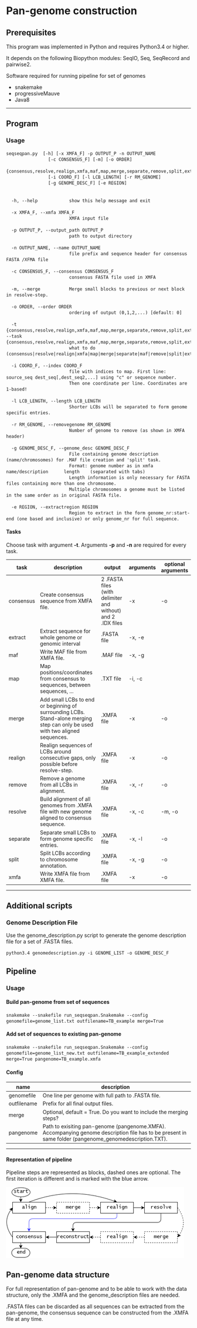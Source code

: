 # Pan-genome construction


## Prerequisites
This program was implemented in Python and requires Python3.4 or higher.

It depends on the following Biopython modules: SeqIO, Seq, SeqRecord and pairwise2.


Software required for running pipeline for set of genomes
* snakemake
* progressiveMauve
* Java8

---
## Program
### Usage
```
seqseqpan.py  [-h] [-x XMFA_F] -p OUTPUT_P -n OUTPUT_NAME
                [-c CONSENSUS_F] [-m] [-o ORDER]
                {consensus,resolve,realign,xmfa,maf,map,merge,separate,remove,split,extract}
                [-i COORD_F] [-l LCB_LENGTH] [-r RM_GENOME]
                [-g GENOME_DESC_F] [-e REGION] 
                

  -h, --help            show this help message and exit
  
  -x XMFA_F, --xmfa XMFA_F
                        XMFA input file
  
  -p OUTPUT_P, --output_path OUTPUT_P
                        path to output directory
  
  -n OUTPUT_NAME, --name OUTPUT_NAME
                        file prefix and sequence header for consensus FASTA /XFMA file
  
  -c CONSENSUS_F, --consensus CONSENSUS_F
                        consensus FASTA file used in XMFA
  
  -m, --merge           Merge small blocks to previous or next block in resolve-step.
  
  -o ORDER, --order ORDER
                        ordering of output (0,1,2,...) [default: 0]
  
  -t {consensus,resolve,realign,xmfa,maf,map,merge,separate,remove,split,extract}, --task {consensus,resolve,realign,xmfa,maf,map,merge,separate,remove,split,extract}
                        what to do (consensus|resolve|realign|xmfa|map|merge|separate|maf|remove|split|extract)

  -i COORD_F, --index COORD_F
                        file with indices to map. First line: source_seq dest_seq[,dest_seq2,...] using "c" or sequence number.
                        Then one coordinate per line. Coordinates are 1-based!
  
  -l LCB_LENGTH, --length LCB_LENGTH
                        Shorter LCBs will be separated to form genome specific entries.
  
  -r RM_GENOME, --removegenome RM_GENOME
                        Number of genome to remove (as shown in XMFA header)
  
  -g GENOME_DESC_F, --genome_desc GENOME_DESC_F
                        File containing genome description (name/chromosomes) for .MAF file creation and 'split' task. 
                        Format: genome number as in xmfa      name/description      length    (separated with tabs)
                        Length information is only necessary for FASTA files containing more than one chromosome. 
                        Multiple chromosomes a genome must be listed in the same order as in original FASTA file.
                        
  -e REGION, --extractregion REGION
                        Region to extract in the form genome_nr:start-end (one based and inclusive) or only genome_nr for full sequence.

```

#### Tasks
Choose task with argument **-t**. Arguments **-p** and **-n** are required for every task.

| task    |description|output|arguments|optional arguments|
|---------|-----------|------|---------|------------------|
|consensus|Create consensus sequence from XMFA file.|2 .FASTA files (with delimiter and without) and 2 .IDX files |-x |-o|
|extract  |Extract sequence for whole genome or genomic interval|.FASTA file|-x, -e||
|maf      |Write MAF file from XMFA file.|.MAF file|-x, -g||
|map      |Map positions/coordinates from consensus to sequences, between sequences, ...|.TXT file|-i, -c||
|merge    |Add small LCBs to end or beginning of surrounding LCBs. Stand-alone merging step can only be used with two aligned sequences. |.XMFA file|-x|-o|
|realign  |Realign sequences of LCBs around consecutive gaps, only possible before resolve-step.|.XMFA file|-x|-o|
|remove   |Remove a genome from all LCBs in alignment.|.XMFA file|-x, -r|-o|
|resolve  |Build alignment of all genomes from .XMFA file with new genome aligned to consensus sequence.|.XMFA file|-x, -c|-m, -o|
|separate |Separate small LCBs to form genome specific entries.|.XMFA file|-x, -l|-o|
|split    |Split LCBs according to chromosome annotation.|.XMFA file|-x, -g|-o|
|xmfa     |Write XMFA file from XMFA file.|.XMFA file|-x|-o|

---

## Additional scripts
### Genome Description File 
Use the genome_description.py script to generate the genome description file for a set of .FASTA files.
```
python3.4 genomedescription.py -i GENOME_LIST -o GENOME_DESC_F
```

## Pipeline
### Usage
#### Build pan-genome from set of sequences
```
snakemake --snakefile run_seqseqpan.Snakemake --config genomefile=genome_list.txt outfilename=TB_example merge=True
```

#### Add set of sequences to existing pan-genome
```
snakemake --snakefile run_seqseqpan.Snakemake --config genomefile=genome_list_new.txt outfilename=TB_example_extended merge=True pangenome=TB_example.xmfa
```

#### Config

| name        | description |
|-------------|-------------|
| genomefile  |One line per genome with full path to .FASTA file. |
| outfilename |Prefix for all final output files.|
| merge       |Optional, default = True. Do you want to include the merging steps?|
| pangenome   |Path to exisiting pan-genome (pangenome.XMFA). Accompanying genome description file has to be present in same folder (pangenome_genomedescription.TXT).|

---

#### Representation of pipeline

Pipeline steps are represented as blocks, dashed ones are optional. The first iteration is different and is marked with the blue arrow.

![](representation/seq-seq-pan-pipeline.png)


## Pan-genome data structure
For full representation of pan-genome and to be able to work with the data structure, only the .XMFA and the genome_description files are needed.

.FASTA files can be discarded as all sequences can be extracted from the pan-genome, the consensus sequence can be constructed from the .XMFA file at any time.